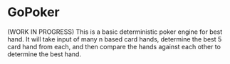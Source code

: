 # GoPoker
(WORK IN PROGRESS) 
This is a basic deterministic poker engine for best hand. 
It will take input of many n based card hands, determine the best 5 card hand from each, and then compare the hands against each other to determine the best hand. 
